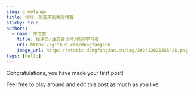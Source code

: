 ```yaml
---
slug: greetings
title: 你好，欢迎来到我的博客
sticky: true
authors:
  - name: 东方赞
    title: 程序员/注册会计师/终身学习者
    url: https://github.com/dongfangzan
    image_url: https://static.dongfangzan.cn/img/202412021355421.png
tags: [hello]
---
```


Congratulations, you have made your first post!

Feel free to play around and edit this post as much as you like.